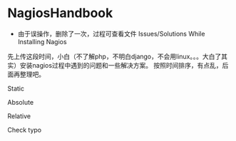 # NagiosHandbook

- 由于误操作，删除了一次，过程可查看文件
Issues/Solutions While Installing Nagios

先上传这段时间，小白（不了解php，不明白django，不会用linux。。。大白了其实）安装nagios过程中遇到的问题和一些解决方案。 按照时间排序，有点乱，后面再整理吧。

Static

Absolute

Relative

Check typo
